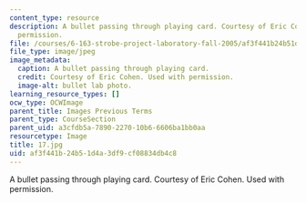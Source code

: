 ```yaml
---
content_type: resource
description: A bullet passing through playing card. Courtesy of Eric Cohen. Used with
  permission.
file: /courses/6-163-strobe-project-laboratory-fall-2005/af3f441b24b51d4a3df9cf08834db4c8_17.jpg
file_type: image/jpeg
image_metadata:
  caption: A bullet passing through playing card.
  credit: Courtesy of Eric Cohen. Used with permission.
  image-alt: bullet lab photo.
learning_resource_types: []
ocw_type: OCWImage
parent_title: Images Previous Terms
parent_type: CourseSection
parent_uid: a3cfdb5a-7890-2270-10b6-6606ba1bb0aa
resourcetype: Image
title: 17.jpg
uid: af3f441b-24b5-1d4a-3df9-cf08834db4c8
---
```

A bullet passing through playing card. Courtesy of Eric Cohen. Used with permission.


